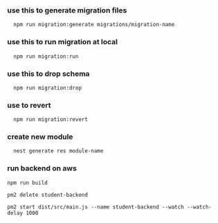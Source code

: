 ### use this to generate migration files
```
  npm run migration:generate migrations/migration-name
```

### use this to run migration at local
```
  npm run migration:run
```

### use this to drop schema
```
  npm run migration:drop
```

### use to revert
```
  npm run migration:revert
```

### create new module
```
  nest generate res module-name
```

### run backend on aws
```
npm run build

pm2 delete student-backend

pm2 start dist/src/main.js --name student-backend --watch --watch-delay 1000
```